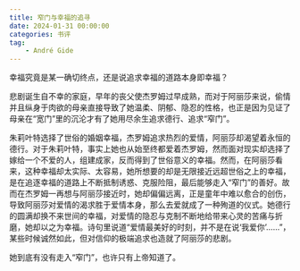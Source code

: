 ```yaml
---
title: 窄门与幸福的追寻
date: 2024-01-31 00:00:00
categories: 书评
tag:
    - André Gide
---
```

幸福究竟是某一确切终点，还是说追求幸福的道路本身即幸福？

悲剧诞生自不幸的家庭，早年的丧父使杰罗姆过早成熟，而对于阿丽莎来说，偷情并且纵身于肉欲的母亲直接导致了她温柔、阴郁、隐忍的性格，也正是因为见证了母亲在“宽门”里的沉沦才有了她用尽余生追求德行、追求“窄门”。

朱莉叶特选择了世俗的婚姻幸福，杰罗姆追求热烈的爱情，阿丽莎却渴望着永恒的德行。对于朱莉叶特，事实上她也从始至终都爱着杰罗姆，然而面对现实却选择了嫁给一个不爱的人，组建成家，反而得到了世俗意义的幸福。然而，在阿丽莎看来，这种幸福却太实际、太容易，她所想要的却是无限接近远超世俗之上的幸福，是在追逐幸福的道路上不断抵制诱惑、克服险阻，最后能够走入“窄门”的善好。故而在杰罗姆一再想与阿丽莎接近时，她却偏偏远离，正是童年中难以愈合的创伤，导致阿丽莎对爱情的渴求胜于爱情本身，那么去爱就成了一种殉道的仪式。她德行的圆满却换不来世间的幸福，对爱情的隐忍与克制不断地给带来心灵的苦痛与折磨，她却以之为幸福。诗句里说道“爱情最美好的时刻，并不是在说‘我爱你’……”，某些时候诚然如此，但对信仰的极端追求也造就了阿丽莎的悲剧。

她到底有没有走入“窄门”，也许只有上帝知道了。